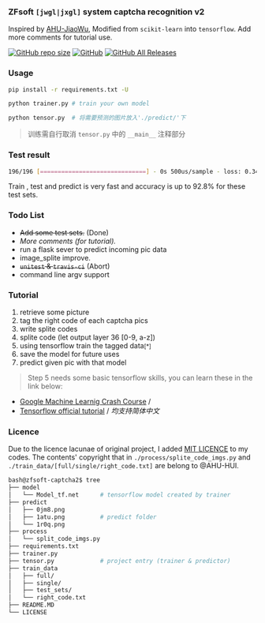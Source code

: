 ### ZFsoft `[jwgl|jxgl]` system captcha recognition v2

Inspired by [AHU-JiaoWu](https://github.com/AHU-HUI/AHU-JiaoWu),
Modified from `scikit-learn` into `tensorflow`. Add more comments for tutorial use.

[![GitHub repo size](https://img.shields.io/github/repo-size/symant233/zfsoft-captcha2)](https://github.com/symant233/zfsoft-captcha2/archive/master.zip) [![GitHub](https://img.shields.io/github/license/symant233/zfsoft-captcha2)](https://github.com/symant233/zfsoft-captcha2/blob/master/LICENSE) [![GitHub All Releases](https://img.shields.io/github/downloads/symant233/zfsoft-captcha2/total)](https://github.com/symant233/zfsoft-captcha2/releases)

### Usage
```bash
pip install -r requirements.txt -U

python trainer.py # train your own model

python tensor.py  # 将需要预测的图片放入'./predict/'下
```
> 训练需自行取消 `tensor.py` 中的 `__main__` 注释部分

### Test result
```bash
196/196 [==============================] - 0s 500us/sample - loss: 0.3462 - acc: 0.9286
```
Train , test and predict is very fast and accuracy is up to 92.8% for these test sets.

### Todo List
 - ~~Add some test sets.~~ (Done)
 - *More comments (for tutorial).*
 - run a flask sever to predict incoming pic data
 - image_splite improve.
 - ~~`unitest` & `travis-ci`~~ (Abort)
 - command line argv support

### Tutorial
1. retrieve some picture
2. tag the right code of each captcha pics
3. write splite codes 
4. splite code (let output layer 36 [0-9, a-z])
5. using tensorflow train the tagged data<small>[*]</small>
6. save the model for future uses
7. predict given pic with that model

> Step 5 needs some basic tensorflow skills, you can learn these in the link below:
 - [Google Machine Learnig Crash Course](https://developers.google.com/machine-learning/crash-course/prereqs-and-prework) /
 - [Tensorflow official tutorial](https://www.tensorflow.org/tutorials) /
*均支持简体中文*

### Licence
Due to the licence lacunae of original project, I added [MIT LICENCE](https://github.com/symant233/zfsoft-captcha2/blob/master/LICENSE) to my codes. The contents' copyright that in `./process/splite_code_imgs.py` and `./train_data/[full/single/right_code.txt]` are belong to @AHU-HUI.

```bash
bash@zfsoft-captcha2$ tree
├── model
│   └── Model_tf.net      # tensorflow model created by trainer
├── predict
│   ├── 0jm8.png
│   ├── 1atu.png          # predict folder
│   └── 1r0q.png
├── process   
│   └── split_code_imgs.py
├── requirements.txt      
├── trainer.py
├── tensor.py             # project entry (trainer & predictor)
├── train_data
│   ├── full/
│   ├── single/
│   ├── test_sets/
│   └── right_code.txt
├── README.MD
└── LICENSE
```